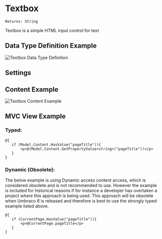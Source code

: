 # Textbox

`Returns: String`

Textbox is a simple HTML input control for text

## Data Type Definition Example

![Textbox Data Type Definition](images/Textbox-DataType.png)

## Settings

## Content Example 

![Textbox Content Example](images/Textbox-Content.png)

## MVC View Example

### Typed:

	@{
	   if (Model.Content.HasValue("pageTitle")){
	       <p>@(Model.Content.GetPropertyValue<string>("pageTitle"))</p>
	   } 
	}

### Dynamic (Obsolete):

The below example is using Dynamic access content access, which is considered obsolete and is not recommended to use. However the example is included for historical reasons if for instance a developer has overtaken a project where this approach is being used. This approach will be obsolete when Umbraco 8 is released and therefore is best to use the strongly typed example listed above.

	@{       
	   if (CurrentPage.HasValue("pageTitle")){
	       <p>@CurrentPage.pageTitle</p>
	   } 	       
	}
